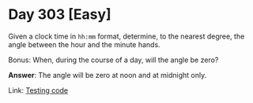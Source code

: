 # Day 303 \[Easy\]

Given a clock time in `hh:mm` format, determine, to the nearest degree, the angle between the hour and the minute hands.

Bonus: When, during the course of a day, will the angle be zero?

**Answer**: The angle will be zero at noon and at midnight only.

Link: [Testing code](../../../../test/kotlin/dcp/day303/day303.kt)